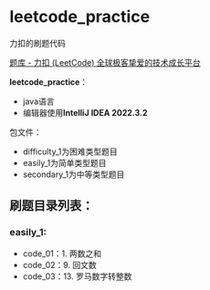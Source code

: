 # leetcode_practice
力扣的刷题代码

[题库 - 力扣 (LeetCode) 全球极客挚爱的技术成长平台](https://leetcode.cn/problemset/all/)

**leetcode_practice**：

- java语言
- 编辑器使用**IntelliJ IDEA 2022.3.2**

包文件：

- difficulty_1为困难类型题目
- easily_1为简单类型题目
- secondary_1为中等类型题目

## 刷题目录列表：

### easily_1:

- code_01：1. 两数之和
- code_02：9. 回文数
- code_03：13. 罗马数字转整数
